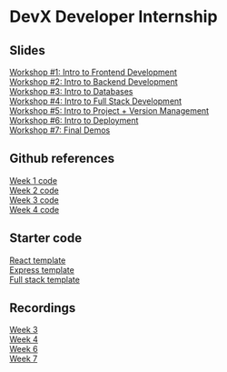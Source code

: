 # DevX Developer Internship

## Slides
[Workshop #1: Intro to Frontend Development](https://docs.google.com/presentation/d/1lDnUipO_w7IOAG3IH65Ow3mFRTYg9zXyM5oWztQPCP4/edit?usp=sharing) <br />
[Workshop #2: Intro to Backend Development](https://docs.google.com/presentation/d/1RrbZBeb2ZB5Y7dPnXsz2NFIXNgX_Q1Ua7KYo9tFTbb4/edit?usp=sharing) <br />
[Workshop #3: Intro to Databases](https://docs.google.com/presentation/d/1jYT8-JBafw87JD9Fz5zfdYfjBkjaCOoyYK7nsgi8R18/edit?usp=sharing) <br />
[Workshop #4: Intro to Full Stack Development](https://docs.google.com/presentation/d/1UZgg6AF6cLOguUP_4DE5IH5QcOJ72m6STeUGhdX-oNE/edit?usp=sharing) <br />
[Workshop #5: Intro to Project + Version Management](https://docs.google.com/presentation/d/1qk1DSL8Yz2qGJlI-5g3SIZD7qBLTWMgdi94ZiF5Nlts/edit?usp=sharing) <br />
[Workshop #6: Intro to Deployment](https://docs.google.com/presentation/d/1Ct3-yDWZOgdS_37fxdzr7AVaH09lOdTRr6G3ho0CKII/edit?usp=sharing) <br />
[Workshop #7: Final Demos](https://docs.google.com/presentation/d/1fhKhDWzmcTXG5Yc3RsC2J_2O957GGgddLGYMm4pyq_Y/edit?usp=sharing) <br />

## Github references 
[Week 1 code](https://github.com/cruizeship/devx-week1) <br />
[Week 2 code](https://github.com/cruizeship/devx-week2) <br />
[Week 3 code](https://github.com/cruizeship/devx-week3) <br />
[Week 4 code](https://github.com/cruizeship/devx-week4) <br />

## Starter code
[React template](https://github.com/cruizeship/devx-react-template) <br />
[Express template](https://github.com/cruizeship/devx-express-template) <br />
[Full stack template](https://github.com/cruizeship/devx-full-stack-template) <br />

## Recordings
[Week 3](https://youtu.be/DQGMDa-cVPo) <br />
[Week 4](https://youtu.be/CKwfwmqX4pw) <br />
[Week 6](https://youtu.be/4SzQ8JXd7YU) <br />
[Week 7](https://youtu.be/IlkDXkZyPtk) <br />
